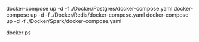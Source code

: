 docker-compose up -d -f ./Docker/Postgres/docker-compose.yaml
docker-compose up -d -f ./Docker/Redis/docker-compose.yaml
docker-compose up -d -f ./Docker/Spark/docker-compose.yaml

docker ps